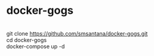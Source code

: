 # docker-gogs
</br> git clone https://github.com/smsantana/docker-gogs.git
</br> cd docker-gogs
</br> docker-compose up -d
